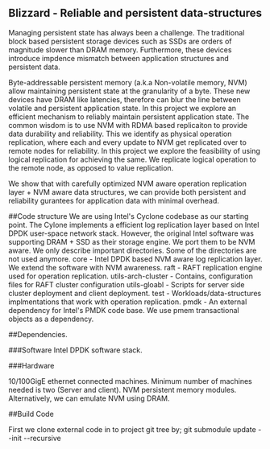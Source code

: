 ## Blizzard - Reliable and persistent data-structures

Managing persistent state has always been a challenge. The traditional block based
persistent storage devices such as SSDs are orders of magnitude slower than DRAM memory.
Furthermore, these devices introduce impdence mismatch between application structures and
persistent data.

Byte-addressable persistent memory (a.k.a Non-volatile memory, NVM)  allow maintaining persistent state at the granularity
of a byte. These new devices have DRAM like latencies, therefore can blur the line between
volatile and persistent application state. In this project we explore an efficient
mechanism to reliably maintain persistent application state. The common wisdom is to use 
NVM with RDMA based replicaiton to provide data durability and reliability. This we identify
as physical operation replication, where each and every update to NVM get replicated over to remote nodes
for reliability. In this project we explore the feasibility of using logical replication for achieving the
same. We replicate logical operation to the remote node, as opposed to value replication.

We show that with carefully optimized NVM aware operation replication layer + NVM aware data structures, we can provide
both persistent and reliability gurantees for application data with minimal overhead.

##Code structure
We are using Intel's Cyclone codebase as our starting point. The Cylone implements a efficient log replication
layer based on Intel DPDK user-space network stack. However, the original Intel software was supporting DRAM + SSD
as their storage engine. We port them to be NVM aware.
We only describe important directories. Some of the directories are not used anymore.
core -  Intel DPDK based NVM aware log replication layer. We extend the software with NVM awareness.
raft - RAFT replication engine used for operation replication.
utils-arch-cluster - Contains, configuration files for RAFT cluster configuration
utils-gloabl - Scripts for server side cluster deployment and client deployment.
test - Workloads/data-structures implmentations that work with operation replication.
pmdk - An external dependency for Intel's PMDK code base. We use pmem transactional objects as a dependency.

##Dependencies.

###Software
Intel DPDK software stack.

###Hardware

10/100GigE ethernet connected machines. Minimum number of machines needed is two (Server and client).
NVM persistent memory modules. Alternatively, we can emulate NVM using DRAM.

##Build Code

First we clone external code in to project git tree by;
git submodule update --init --recursive
